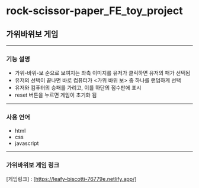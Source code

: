 # rock-scissor-paper_FE_toy_project
## 가위바위보 게임
---
### 기능 설명
- 가위-바위-보 순으로 보여지는 좌측 이미지를 유저가 클릭하면 유저의 패가 선택됨
- 유저의 선택이 끝나면 바로 컴퓨터가 <가위 바위 보> 중 하나를 랜덤하게 선택
- 유저와 컴퓨터의 승패를 가리고, 이를 하단의 점수판에 표시
- reset 버튼을 누르면 게임이 초기화 됨
- ---
### 사용 언어
- html
- css
- javascript
---
### 가위바위보 게임 링크
[게임링크] : [https://leafy-biscotti-76779e.netlify.app/]
